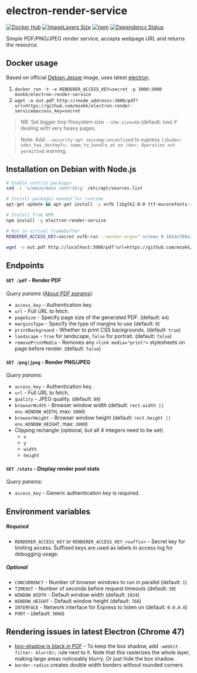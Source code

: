 # electron-render-service
[![Docker Hub](https://img.shields.io/badge/docker-ready-blue.svg)](https://registry.hub.docker.com/u/msokk/electron-render-service/)
[![ImageLayers Size](https://img.shields.io/imagelayers/image-size/msokk/electron-render-service/latest.svg)]()
[![npm](https://img.shields.io/npm/v/electron-render-service.svg)](https://www.npmjs.com/package/electron-render-service)
[![Dependency Status](https://david-dm.org/msokk/electron-render-service.svg)](https://david-dm.org/msokk/electron-render-service)

Simple PDF/PNG/JPEG render service, accepts webpage URL and returns the resource.


## Docker usage

Based on official [Debian Jessie](https://hub.docker.com/_/debian/) image, uses latest [electron](https://github.com/atom/electron).


1. `docker run -t -e RENDERER_ACCESS_KEY=secret -p 3000:3000 msokk/electron-render-service`
2. `wget -o out.pdf http://<node_address>:3000/pdf?url=https://github.com/msokk/electron-render-service&access_key=secret`

> NB: Set bigger tmp filesystem size `--shm-size=Xm` (default: `64m`) if dealing with very heavy pages.

> Note: Add `--security-opt seccomp:unconfined` to supress `libudev: udev_has_devtmpfs: name_to_handle_at on /dev: Operation not permitted` warning.



## Installation on Debian with Node.js

```sh
# Enable contrib packages
sed -i 's/main/main contrib/g' /etc/apt/sources.list

# Install packages needed for runtime
apt-get update && apt-get install -y xvfb libgtk2.0-0 ttf-mscorefonts-installer libnotify4 libgconf2-4 libnss3 dbus-x11

# Install from NPM
npm install -g electron-render-service

# Run in virtual framebuffer
RENDERER_ACCESS_KEY=secret xvfb-run --server-args="-screen 0 1024x768x24" electron-render-service

wget -o out.pdf http://localhost:3000/pdf?url=https://github.com/msokk/electron-render-service&access_key=secret
```


## Endpoints

#### `GET /pdf` - Render PDF

*Query params ([About PDF params](https://github.com/atom/electron/blob/master/docs/api/web-contents.md#webcontentsprinttopdfoptions-callback)):*

  * `access_key` - Authentication key.
  * `url` - Full URL to fetch.
  * `pageSize` - Specify page size of the generated PDF. (default: `A4`)
  * `marginsType` - Specify the type of margins to use (default: `0`)
  * `printBackground` - Whether to print CSS backgrounds. (default: `true`)
  * `landscape` -  `true` for landscape, `false` for portrait. (default: `false`)
  * `removePrintMedia` - Removes any `<link media="print">` stylesheets on page before render. (default: `false`)

#### `GET /png|jpeg` - Render PNG/JPEG

*Query params:*

  * `access_key` - Authentication key.
  * `url` - Full URL to fetch.
  * `quality` - JPEG quality. (default: `80`)
  * `browserWidth` - Browser window width (default: `rect.width || env.WINDOW_WIDTH`, max: `3000`)
  * `browserHeight` - Browser window height (default: `rect.height || env.WINDOW_HEIGHT`, max: `3000`)
  * Clipping rectangle (optional, but all 4 integers need to be set)
    * `x`
    * `y`
    * `width`
    * `height`

#### `GET /stats` - Display render pool stats

*Query params:*

* `access_key` - Generic authentication key is required.


## Environment variables

##### *Required*
* `RENDERER_ACCESS_KEY` or `RENDERER_ACCESS_KEY_<suffix>` - Secret key for limiting access. Suffixed keys are used as labels in access log for debugging usage.

##### *Optional*
* `CONCURRENCY` - Number of browser windows to run in parallel (default: `1`)
* `TIMEOUT` - Number of seconds before request timeouts (default: `30`)
* `WINDOW_WIDTH` - Default window width (default: `1024`)
* `WINDOW_HEIGHT` - Default window height (default: `768`)
* `INTERFACE` - Network interface for Express to listen on (default: `0.0.0.0`)
* `PORT` - (default: `3000`)

## Rendering issues in latest Electron (Chrome 47)
* [box-shadow is black in PDF](https://code.google.com/p/chromium/issues/detail?id=174583) - To keep the box shadow, add `-webkit-filter: blur(0);` rule next to it. Note that this rasterizes the whole layer, making large areas noticeably blurry. Or just hide the box shadow.
* `border-radius` creates double width borders without rounded corners
